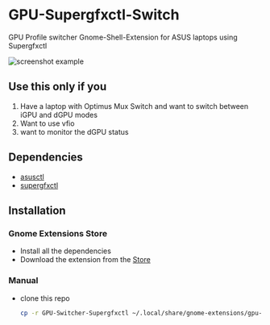 # GPU-Supergfxctl-Switch

GPU Profile switcher Gnome-Shell-Extension for ASUS laptops using Supergfxctl

![screenshot example](./src.png)

## Use this only if you

1. Have a laptop with Optimus Mux Switch and want to switch between iGPU and dGPU modes
2. Want to use vfio
3. want to monitor the dGPU status

## Dependencies

- [asusctl](https://gitlab.com/asus-linux/asusctl)
- [supergfxctl](https://gitlab.com/asus-linux/supergfxctl)

## Installation

### Gnome Extensions Store

- Install all the dependencies
- Download the extension from the [Store]()

### Manual

- clone this repo

    ```bash
    cp -r GPU-Switcher-Supergfxctl ~/.local/share/gnome-extensions/gpu-switcher-supergfxctl@chikobara.github.io
    ```
